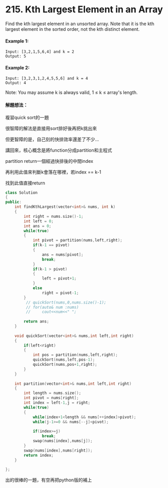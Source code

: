 # 215. Kth Largest Element in an Array


Find the kth largest element in an unsorted array. Note that it is the kth largest element in the sorted order, not the kth distinct element.

#### Example 1:

    Input: [3,2,1,5,6,4] and k = 2
    Output: 5

#### Example 2:

    Input: [3,2,3,1,2,4,5,5,6] and k = 4
    Output: 4
Note:
You may assume k is always valid, 1 ≤ k ≤ array's length.

#### 解題想法：

複習quick sort的一題

很智障的解法是直接用sort排好後再把k挑出來

但更智障的是，自己刻的快排效率還差了不少...

講回來，核心概念是將function分成partition和主程式

partition return一個經過快排後的中間index

再利用此值來判斷k會落在哪裡，若index == k-1

找到此值直接return 


```cpp
class Solution 
{
public:
    int findKthLargest(vector<int>& nums, int k) 
    {
        int right = nums.size()-1;
        int left = 0;
        int ans = 0;
        while(true)
        {
            int pivot = partition(nums,left,right);
            if(k-1 == pivot)
            {
                ans = nums[pivot];
                break;
            }
            if(k-1 > pivot)
            {
                left = pivot+1;
            }
            else
                right = pivot-1;
        }
         // quickSort(nums,0,nums.size()-1);
         // for(auto& num :nums)
         //     cout<<num<<" ";
        
        return ans;
    }
    
    void quickSort(vector<int>& nums,int left,int right)
    {
        if(left<right)
        {
            int pos = partition(nums,left,right);
            quickSort(nums,left,pos-1);
            quickSort(nums,pos+1,right);
        }
    }
    
    int partition(vector<int>& nums,int left,int right)
    {
        int length = nums.size();
        int pivot = nums[right];
        int index = left-1,j = right;
        while(true)
        {
            while(index+1<length && nums[++index]>pivot);
            while(j-1>=0 && nums[--j]<pivot);
            
            if(index>=j)
                break;
            swap(nums[index],nums[j]);
        }
        swap(nums[index],nums[right]);
        return index;
    }
    
};
```

出的很棒的一題，有空再把python版的補上
